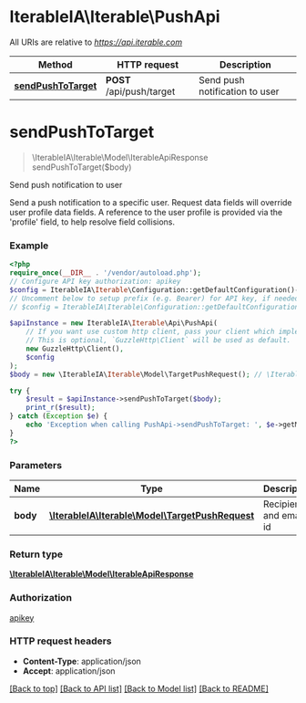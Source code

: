 # IterableIA\Iterable\PushApi

All URIs are relative to *https://api.iterable.com*

Method | HTTP request | Description
------------- | ------------- | -------------
[**sendPushToTarget**](PushApi.md#sendpushtotarget) | **POST** /api/push/target | Send push notification to user

# **sendPushToTarget**
> \IterableIA\Iterable\Model\IterableApiResponse sendPushToTarget($body)

Send push notification to user

Send a push notification to a specific user. Request data fields will override user profile data fields. A reference to the user profile is provided via the 'profile' field, to help resolve field collisions.

### Example
```php
<?php
require_once(__DIR__ . '/vendor/autoload.php');
// Configure API key authorization: apikey
$config = IterableIA\Iterable\Configuration::getDefaultConfiguration()->setApiKey('Api_Key', 'YOUR_API_KEY');
// Uncomment below to setup prefix (e.g. Bearer) for API key, if needed
// $config = IterableIA\Iterable\Configuration::getDefaultConfiguration()->setApiKeyPrefix('Api_Key', 'Bearer');

$apiInstance = new IterableIA\Iterable\Api\PushApi(
    // If you want use custom http client, pass your client which implements `GuzzleHttp\ClientInterface`.
    // This is optional, `GuzzleHttp\Client` will be used as default.
    new GuzzleHttp\Client(),
    $config
);
$body = new \IterableIA\Iterable\Model\TargetPushRequest(); // \IterableIA\Iterable\Model\TargetPushRequest | Recipient and email id

try {
    $result = $apiInstance->sendPushToTarget($body);
    print_r($result);
} catch (Exception $e) {
    echo 'Exception when calling PushApi->sendPushToTarget: ', $e->getMessage(), PHP_EOL;
}
?>
```

### Parameters

Name | Type | Description  | Notes
------------- | ------------- | ------------- | -------------
 **body** | [**\IterableIA\Iterable\Model\TargetPushRequest**](../Model/TargetPushRequest.md)| Recipient and email id |

### Return type

[**\IterableIA\Iterable\Model\IterableApiResponse**](../Model/IterableApiResponse.md)

### Authorization

[apikey](../../README.md#apikey)

### HTTP request headers

 - **Content-Type**: application/json
 - **Accept**: application/json

[[Back to top]](#) [[Back to API list]](../../README.md#documentation-for-api-endpoints) [[Back to Model list]](../../README.md#documentation-for-models) [[Back to README]](../../README.md)

